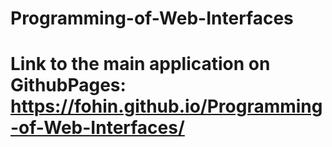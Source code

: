 # Programming-of-Web-Interfaces

# Link to the main application on GithubPages: https://fohin.github.io/Programming-of-Web-Interfaces/
